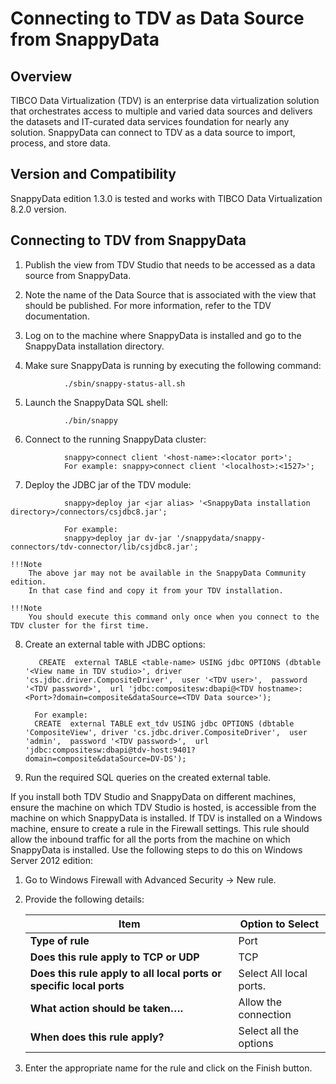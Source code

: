 # Connecting to TDV as Data Source from SnappyData

## Overview

TIBCO Data Virtualization (TDV) is an enterprise data virtualization solution that orchestrates access to multiple and varied data sources and delivers the datasets and IT-curated data services foundation for nearly any solution.
SnappyData can connect to TDV as a data source to import, process, and store data.

## Version and Compatibility

SnappyData edition 1.3.0 is tested and works with TIBCO Data Virtualization 8.2.0 version.

## Connecting to TDV from SnappyData

1.	Publish the view from TDV Studio that needs to be accessed as a data source from SnappyData. 
2.	Note the name of the Data Source that is associated with the view that should be published. For more information, refer to the TDV documentation.
3.	Log on to the machine where SnappyData is installed and go to the SnappyData installation directory.

4.	Make sure SnappyData is running by executing the following command:	

``` shell
            ./sbin/snappy-status-all.sh
```

5.	Launch the SnappyData SQL shell:

``` shell
			./bin/snappy
```

6.	Connect to the running SnappyData cluster:

``` pre
			snappy>connect client '<host-name>:<locator port>';
			For example: snappy>connect client '<localhost>:<1527>';
```

7.	Deploy the JDBC jar of the TDV module:

``` pre
			snappy>deploy jar <jar alias> '<SnappyData installation directory>/connectors/csjdbc8.jar';
            
            For example:
            snappy>deploy jar dv-jar '/snappydata/snappy-connectors/tdv-connector/lib/csjdbc8.jar';
```

    !!!Note
        The above jar may not be available in the SnappyData Community edition.
        In that case find and copy it from your TDV installation.

    !!!Note
        You should execute this command only once when you connect to the TDV cluster for the first time.

8.	Create an external table with JDBC options:

           CREATE  external TABLE <table-name> USING jdbc OPTIONS (dbtable '<View name in TDV studio>', driver 'cs.jdbc.driver.CompositeDriver',  user '<TDV user>',  password '<TDV password>',  url 'jdbc:compositesw:dbapi@<TDV hostname>:<Port>?domain=composite&dataSource=<TDV Data source>');

          For example:
          CREATE  external TABLE ext_tdv USING jdbc OPTIONS (dbtable 'CompositeView', driver 'cs.jdbc.driver.CompositeDriver',  user 'admin',  password '<TDV password>',  url 'jdbc:compositesw:dbapi@tdv-host:9401?domain=composite&dataSource=DV-DS');

9.	Run the required SQL queries on the created external table.


If you install both TDV Studio and SnappyData on different machines, ensure the machine on which TDV Studio is hosted, is accessible from the machine on which SnappyData is installed. If TDV is installed on a Windows machine, ensure to create a rule in the Firewall settings. This rule should allow the inbound traffic for all the ports from the machine on which SnappyData is installed. Use the following steps to do this on Windows Server 2012 edition:

1.	Go to Windows Firewall with Advanced Security -> New rule.
2.	Provide the following details:
	
    | Item | Option to Select |
	|--------|--------|
	|   **Type of rule**    |    Port   |
    |**Does this rule apply to TCP or UDP**|  TCP|
    |**Does this rule apply to all local ports or specific local ports**|  Select All local ports.|
    |**What action should be taken….**|Allow the connection|
    |**When does this rule apply?**| Select all the options|

3.	Enter the appropriate name for the rule and click on the Finish button.
